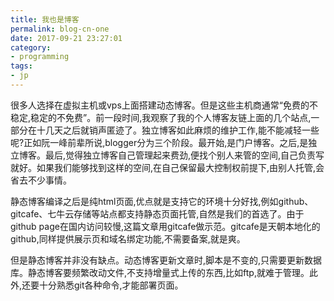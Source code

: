```yaml
---
title: 我也是博客
permalink: blog-cn-one
date: 2017-09-21 23:27:01
category:
- programming
tags:
- jp
---
```


很多人选择在虚拟主机或vps上面搭建动态博客。但是这些主机商通常“免费的不稳定,稳定的不免费”。前一段时间,我观察了我的个人博客友链上面的几个站点,一部分在十几天之后就销声匿迹了。独立博客如此麻烦的维护工作,能不能减轻一些呢?正如阮一峰前辈所说,blogger分为三个阶段。最开始,是门户博客。之后,是独立博客。最后,觉得独立博客自己管理起来费劲,便找个别人来管的空间,自己负责写就好。如果我们能够找到这样的空间,在自己保留最大控制权前提下,由别人托管,会省去不少事情。
<!--more-->
静态博客编译之后是纯html页面,优点就是支持它的环境十分好找,例如github、gitcafe、七牛云存储等站点都支持静态页面托管,自然是我们的首选了。由于github page在国内访问较慢,这篇文章用gitcafe做示范。gitcafe是天朝本地化的github,同样提供展示页和域名绑定功能,不需要备案,就是爽。

但是静态博客并非没有缺点。动态博客更新文章时,脚本是不变的,只需要更新数据库。静态博客要频繁改动文件,不支持增量式上传的东西,比如ftp,就难于管理。此外,还要十分熟悉git各种命令,才能部署页面。